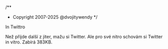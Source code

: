 /**
* Copyright 2007-2025 @dvojitywendy
*/

In Twittro

Než přijde další z jiter,
mažu si Twitter.
Ale pro své nitro
schovám si
Twitter in vitro.
Zabírá 383KB.
